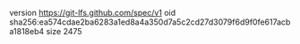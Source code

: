 version https://git-lfs.github.com/spec/v1
oid sha256:ea574cdae2ba6283a1ed8a4a350d7a5c2cd27d3079f6d9f0fe617acba1818eb4
size 2475
